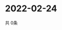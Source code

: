 # 2022-02-24
  共 0条

  <!-- BEGIN -->
  <!-- 最后更新时间Thu Feb 24 2022 21:03:38 GMT+0000 (Coordinated Universal Time) -->
  
  <!-- END -->
  
  